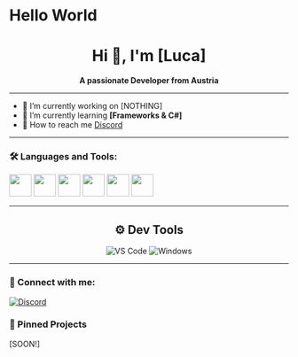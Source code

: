 # Hello World

<h1 align="center">Hi 👋, I'm [Luca]</h1>
<p align="center"><b>A passionate Developer from Austria</b></p>

---

- 🌱 I’m currently working on [NOTHING]
- 🌱 I’m currently learning **[Frameworks & C#]**
- 💬 How to reach me [Discord](https://discord.com/users/1353829225978658930)



---

### 🛠️ Languages and Tools:

<p>
  <img src="https://cdn.jsdelivr.net/gh/devicons/devicon/icons/css3/css3-original.svg" width="40" />
  <img src="https://cdn.jsdelivr.net/gh/devicons/devicon/icons/html5/html5-original.svg" width="40" />
  <img src="https://cdn.jsdelivr.net/gh/devicons/devicon/icons/javascript/javascript-original.svg" width="40" />
<!--   <img src="https://cdn.jsdelivr.net/gh/devicons/devicon/icons/mysql/mysql-original.svg" width="40" /> -->
  <img src="https://cdn.jsdelivr.net/gh/devicons/devicon/icons/nodejs/nodejs-original.svg" width="40" />
  <img src="https://cdn.jsdelivr.net/gh/devicons/devicon/icons/php/php-original.svg" width="40" />
<!--   <img src="https://cdn.jsdelivr.net/gh/devicons/devicon/icons/python/python-original.svg" width="40" /> -->
  <img src="https://cdn.jsdelivr.net/gh/devicons/devicon/icons/lua/lua-original.svg" width="40"/>
</p>

---

<h2 align="center">⚙️ Dev Tools</h2>

<p align="center">
  <img src="https://img.shields.io/badge/VS%20CODE-0078D4?style=for-the-badge&logo=visual-studio-code&logoColor=white" alt="VS Code"/>
  <img src="https://img.shields.io/badge/WINDOWS-0078D6?style=for-the-badge&logo=windows&logoColor=white" alt="Windows"/>
</p>

---

### 🤝 Connect with me:

[![Discord](https://img.shields.io/badge/Discord-7289DA?style=for-the-badge&logo=discord&logoColor=white)](https://discord.com/users/1353829225978658930)



### 📌 Pinned Projects
[SOON!]


